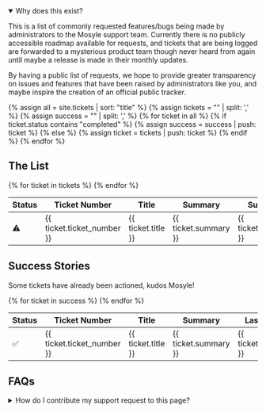 ---
---
<script src="assets/js/sorttable.js"></script>

<details open>
<summary>
Why does this exist?
</summary>

This is a list of commonly requested features/bugs being made by administrators to the Mosyle support team.
Currently there is no publicly accessible roadmap available for requests, and tickets that are being logged are forwarded to a mysterious product team though never heard from again until maybe a release is made in their monthly updates.

By having a public list of requests, we hope to provide greater transparency on issues and features that have been raised by administrators like you, and maybe inspire the creation of an official public tracker.

</details>

{% assign all = site.tickets | sort: "title" %}
{% assign tickets = "" | split: ',' %}
{% assign success = "" | split: ',' %}
{% for ticket in all %}
	{% if ticket.status contains "completed" %}
		{% assign success = success | push: ticket %}
	{% else %}
		{% assign ticket = tickets | push: ticket %}
	{% endif %}
{% endfor %}

## The List

<table class="sortable">
	<thead>
		<tr>
			<th>Status</th>
			<th>Ticket Number</th>
			<th>Title</th>
			<th>Summary</th>
			<th>Submitted On</th>
			<th>Last Updated</th>
			<th>Submitted by</th>
			<th>Relevant Thread</th>
		</tr>
	</thead>
	<tbody>
	{% for ticket in tickets %}
		<tr>
			<td markdown="span">⚠️</td>
			<td markdown="span">{{ ticket.ticket_number }}</td>
			<td markdown="span">{{ ticket.title }}</a></td>
			<td markdown="span">{{ ticket.summary }}</td>
			<td markdown="span">{{ ticket.submitted_on }}</td>
			<td markdown="span">{{ ticket.last_update }}</td>
			<td markdown="span"><a href="{{ ticket.submitted_by_link }}">{{ ticket.submitted_by }}</a></td>
			<td markdown="span">{{ ticket.relevant_thread }}</td>
		</tr>
		{% endfor %}
	</tbody>

</table>

## Success Stories ##
Some tickets have already been actioned, kudos Mosyle!

<table class="sortable">
	<thead>
		<tr>
			<th>Status</th>
			<th>Ticket Number</th>
			<th>Title</th>
			<th>Summary</th>
			<th>Last Updated</th>
			<th>Submitted by</th>
			<th>Relevant Thread</th>
		</tr>
	</thead>
	<tbody>
		{% for ticket in success %}
		<tr>
			<td markdown="span">✅</td>
			<td markdown="span">{{ ticket.ticket_number }}</td>
			<td markdown="span">{{ ticket.title }}</a></td>
			<td markdown="span">{{ ticket.summary }}</td>
			<td markdown="span">{{ ticket.last_update }}</td>
			<td markdown="span"><a href="{{ ticket.submitted_by_link }}">{{ ticket.submitted_by }}</a></td>
			<td markdown="span">{{ ticket.relevant_thread }}</td>
		</tr>
		{% endfor %}
	</tbody>
</table>

## FAQs

<details>
<summary>How do I contribute my support request to this page?</summary>
Easy, pop on over to the github repo listed below and open either an issue or a pull request with the required information. 
</details>